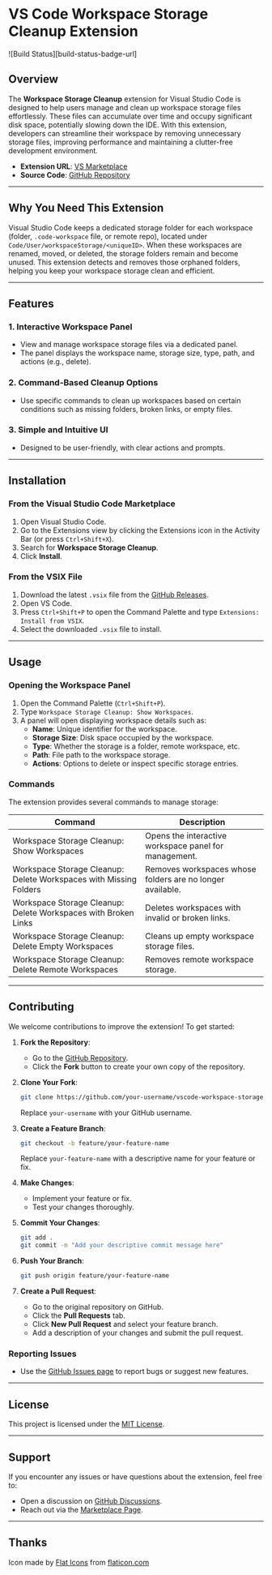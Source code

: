# VS Code Workspace Storage Cleanup Extension

![Build Status][build-status-badge-url]

## Overview

The **Workspace Storage Cleanup** extension for Visual Studio Code is designed to help users manage and clean up workspace storage files effortlessly. These files can accumulate over time and occupy significant disk space, potentially slowing down the IDE. With this extension, developers can streamline their workspace by removing unnecessary storage files, improving performance and maintaining a clutter-free development environment.

- **Extension URL**: [VS Marketplace][marketplace-url]
- **Source Code**: [GitHub Repository][repo-url]

---

## Why You Need This Extension

Visual Studio Code keeps a dedicated storage folder for each workspace (folder, `.code-workspace` file, or remote repo), located under `Code/User/workspaceStorage/<uniqueID>`. When these workspaces are renamed, moved, or deleted, the storage folders remain and become unused. This extension detects and removes those orphaned folders, helping you keep your workspace storage clean and efficient.

---

## Features

### 1. **Interactive Workspace Panel**

- View and manage workspace storage files via a dedicated panel.
- The panel displays the workspace name, storage size, type, path, and actions (e.g., delete).

### 2. **Command-Based Cleanup Options**

- Use specific commands to clean up workspaces based on certain conditions such as missing folders, broken links, or empty files.

### 3. **Simple and Intuitive UI**

- Designed to be user-friendly, with clear actions and prompts.

---

## Installation

### From the Visual Studio Code Marketplace

1. Open Visual Studio Code.
2. Go to the Extensions view by clicking the Extensions icon in the Activity Bar (or press `Ctrl+Shift+X`).
3. Search for **Workspace Storage Cleanup**.
4. Click **Install**.

### From the VSIX File

1. Download the latest `.vsix` file from the [GitHub Releases][releases-url].
2. Open VS Code.
3. Press `Ctrl+Shift+P` to open the Command Palette and type `Extensions: Install from VSIX`.
4. Select the downloaded `.vsix` file to install.

---

## Usage

### Opening the Workspace Panel

1. Open the Command Palette (`Ctrl+Shift+P`).
2. Type `Workspace Storage Cleanup: Show Workspaces`.
3. A panel will open displaying workspace details such as:
   - **Name**: Unique identifier for the workspace.
   - **Storage Size**: Disk space occupied by the workspace.
   - **Type**: Whether the storage is a folder, remote workspace, etc.
   - **Path**: File path to the workspace storage.
   - **Actions**: Options to delete or inspect specific storage entries.

### Commands

The extension provides several commands to manage storage:

| Command                                                             | Description                                               |
| ------------------------------------------------------------------- | --------------------------------------------------------- |
| Workspace Storage Cleanup: Show Workspaces                          | Opens the interactive workspace panel for management.     |
| Workspace Storage Cleanup: Delete Workspaces with Missing Folders   | Removes workspaces whose folders are no longer available. |
| Workspace Storage Cleanup: Delete Workspaces with Broken Links      | Deletes workspaces with invalid or broken links.          |
| Workspace Storage Cleanup: Delete Empty Workspaces                  | Cleans up empty workspace storage files.                  |
| Workspace Storage Cleanup: Delete Remote Workspaces                 | Removes remote workspace storage.                         |

---

## Contributing

We welcome contributions to improve the extension! To get started:

1. **Fork the Repository**:
   - Go to the [GitHub Repository][repo-url].
   - Click the **Fork** button to create your own copy of the repository.

2. **Clone Your Fork**:
   ```sh
   git clone https://github.com/your-username/vscode-workspace-storage-cleanup.git
   ```
   Replace `your-username` with your GitHub username.

3. **Create a Feature Branch**:
   ```sh
   git checkout -b feature/your-feature-name
   ```
   Replace `your-feature-name` with a descriptive name for your feature or fix.

4. **Make Changes**:
   - Implement your feature or fix.
   - Test your changes thoroughly.

5. **Commit Your Changes**:
   ```sh
   git add .
   git commit -m "Add your descriptive commit message here"
   ```

6. **Push Your Branch**:
   ```sh
   git push origin feature/your-feature-name
   ```

7. **Create a Pull Request**:
   - Go to the original repository on GitHub.
   - Click the **Pull Requests** tab.
   - Click **New Pull Request** and select your feature branch.
   - Add a description of your changes and submit the pull request.

### Reporting Issues

- Use the [GitHub Issues page][issues-url] to report bugs or suggest new features.

---

## License

This project is licensed under the [MIT License][license-url].

---

## Support

If you encounter any issues or have questions about the extension, feel free to:

- Open a discussion on [GitHub Discussions][discussions-url].
- Reach out via the [Marketplace Page][marketplace-url].

---

## Thanks

Icon made by [Flat Icons][icon-author-url] from [flaticon.com][icon-url]


[repo-url]: https://github.com/mehyaa/vscode-workspace-storage-cleanup
[license-url]: https://github.com/mehyaa/vscode-workspace-storage-cleanup/blob/master/LICENSE
[releases-url]: https://github.com/mehyaa/vscode-workspace-storage-cleanup/releases
[discussions-url]: https://github.com/mehyaa/vscode-workspace-storage-cleanup/discussions
[issues-url]: https://github.com/mehyaa/vscode-workspace-storage-cleanup/issues
[marketplace-url]: https://marketplace.visualstudio.com/items?itemName=mehyaa.workspace-storage-cleanup
[icon-url]: https://www.flaticon.com/free-icon/data-cleaning_1808958
[icon-author-url]: https://www.flaticon.com/authors/flat-icons
